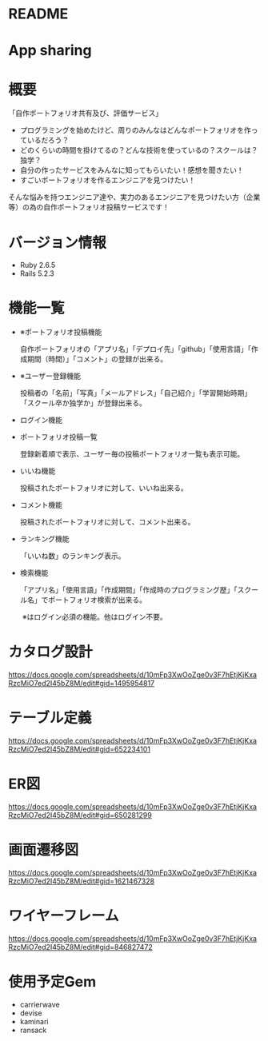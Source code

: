 # README

# App sharing

# 概要
「自作ポートフォリオ共有及び、評価サービス」
- プログラミングを始めたけど、周りのみんなはどんなポートフォリオを作っているだろう？
- どのくらいの時間を掛けてるの？どんな技術を使っているの？スクールは？独学？
- 自分の作ったサービスをみんなに知ってもらいたい！感想を聞きたい！
- すごいポートフォリオを作るエンジニアを見つけたい！

そんな悩みを持つエンジニア達や、実力のあるエンジニアを見つけたい方（企業等）の為の自作ポートフォリオ投稿サービスです！
# バージョン情報
- Ruby 2.6.5
- Rails 5.2.3

# 機能一覧

- ※ポートフォリオ投稿機能

    自作ポートフォリオの「アプリ名」「デプロイ先」「github」「使用言語」「作成期間（時間）」「コメント」の登録が出来る。


- ※ユーザー登録機能

     投稿者の「名前」「写真」「メールアドレス」「自己紹介」「学習開始時期」「スクール卒か独学か」が登録出来る。


- ログイン機能


- ポートフォリオ投稿一覧

     登録新着順で表示、ユーザー毎の投稿ポートフォリオ一覧も表示可能。


- いいね機能

     投稿されたポートフォリオに対して、いいね出来る。


- コメント機能

     投稿されたポートフォリオに対して、コメント出来る。


- ランキング機能

     「いいね数」のランキング表示。


- 検索機能

    「アプリ名」「使用言語」「作成期間」「作成時のプログラミング歴」「スクール名」でポートフォリオ検索が出来る。

　　※はログイン必須の機能。他はログイン不要。

# カタログ設計
https://docs.google.com/spreadsheets/d/10mFp3XwOoZge0v3F7hEtjKjKxaRzcMiO7ed2I45bZ8M/edit#gid=1495954817
# テーブル定義
https://docs.google.com/spreadsheets/d/10mFp3XwOoZge0v3F7hEtjKjKxaRzcMiO7ed2I45bZ8M/edit#gid=652234101
# ER図
https://docs.google.com/spreadsheets/d/10mFp3XwOoZge0v3F7hEtjKjKxaRzcMiO7ed2I45bZ8M/edit#gid=650281299
# 画面遷移図
https://docs.google.com/spreadsheets/d/10mFp3XwOoZge0v3F7hEtjKjKxaRzcMiO7ed2I45bZ8M/edit#gid=1621467328
# ワイヤーフレーム
https://docs.google.com/spreadsheets/d/10mFp3XwOoZge0v3F7hEtjKjKxaRzcMiO7ed2I45bZ8M/edit#gid=846827472
# 使用予定Gem
- carrierwave
- devise
- kaminari
- ransack